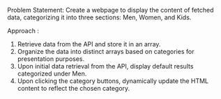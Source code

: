 Problem Statement: Create a webpage to display the content of fetched data, categorizing it into three sections: Men, Women, and Kids.

Approach :

1. Retrieve data from the API and store it in an array.
2. Organize the data into distinct arrays based on categories for presentation purposes.
3. Upon initial data retrieval from the API, display default results categorized under Men.
4. Upon clicking the category buttons, dynamically update the HTML content to reflect the chosen category.
